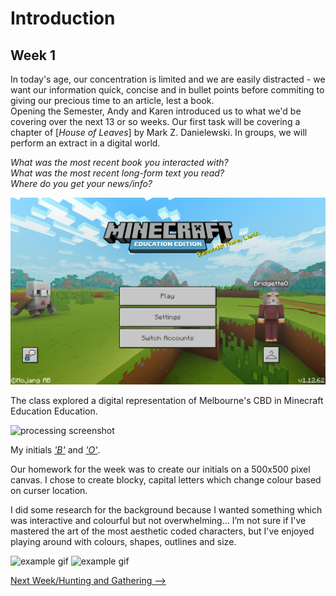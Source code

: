 # Introduction 
## Week 1

In today's age, our concentration is limited and we are easily distracted - we want our information quick, concise and in bullet points before commiting to giving our precious time to an article, lest a book. <br>
Opening the Semester, Andy and Karen introduced us to what we'd be covering over the next 13 or so weeks. Our first task will be covering a chapter of [*House of Leaves*] by Mark Z. Danielewski. In groups, we will perform an extract in a digital world.


*What was the most recent book you interacted with?* <br>
*What was the most recent long-form text you read?*<br>
*Where do you get your news/info?*<br>


![minecraft](minecraftss.jpg)

The class explored a digital representation of Melbourne's CBD in Minecraft Education Education. 

![processing screenshot](B.jpg)

My initials [*'B'*](https://bridieotoole.github.io/codewords/week_01/B/) and [*'O'*](https://bridieotoole.github.io/codewords/week_01/Owithdots/).

Our homework for the week was to create our initials on a 500x500 pixel canvas. I chose to create blocky, capital letters which change colour based on curser location.

I did some research for the background because I wanted something which was interactive and colourful but not overwhelming... I’m not sure if I've mastered the art of the most aesthetic coded characters, but I've enjoyed playing around with colours, shapes, outlines and size.

![example gif](B.gif)
![example gif](O.gif)

<p align="center">
  
<a href='https://bridieotoole.github.io/codewords/week_02/'>Next Week/Hunting and Gathering --></a>

</p>


